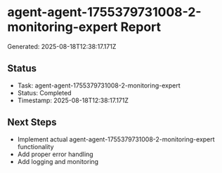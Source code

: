 # agent-agent-1755379731008-2-monitoring-expert Report

Generated: 2025-08-18T12:38:17.171Z

## Status
- Task: agent-agent-1755379731008-2-monitoring-expert
- Status: Completed
- Timestamp: 2025-08-18T12:38:17.171Z

## Next Steps
- Implement actual agent-agent-1755379731008-2-monitoring-expert functionality
- Add proper error handling
- Add logging and monitoring

